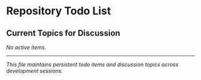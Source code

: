# Repository Todo List

## Current Topics for Discussion

*No active items.*

---

*This file maintains persistent todo items and discussion topics across development sessions.*
